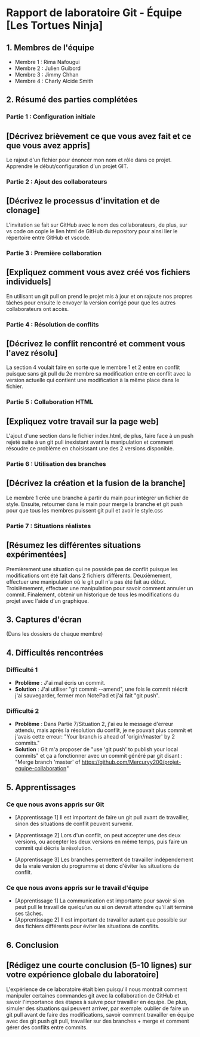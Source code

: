 # Rapport de laboratoire Git - Équipe [Les Tortues Ninja]

## 1. Membres de l'équipe

- Membre 1 : Rima Nafougui
- Membre 2 : Julien Guibord
- Membre 3 : Jimmy Chhan
- Membre 4 : Charly Alcide Smith

## 2. Résumé des parties complétées

### Partie 1 : Configuration initiale

## [Décrivez brièvement ce que vous avez fait et ce que vous avez appris]

Le rajout d'un fichier pour énoncer mon nom et rôle dans ce projet.
Apprendre le début/configuration d'un projet GIT.

### Partie 2 : Ajout des collaborateurs

## [Décrivez le processus d'invitation et de clonage]

L'invitation se fait sur GitHub avec le nom des collaborateurs, de plus, sur vs code on copie
le lien html de GitHub du repository pour ainsi lier le répertoire entre GitHub et vscode.

### Partie 3 : Première collaboration

## [Expliquez comment vous avez créé vos fichiers individuels]

En utilisant un git pull on prend le projet mis à jour et on rajoute nos propres
tâches pour ensuite le envoyer la version corrigé pour que les autres collaborateurs ont accès.

### Partie 4 : Résolution de conflits

## [Décrivez le conflit rencontré et comment vous l'avez résolu]

La section 4 voulait faire en sorte que le membre 1 et 2 entre en conflit
puisque sans git pull du 2e membre sa modification entre en conflit avec la version
actuelle qui contient une modification à la même place dans le fichier.

### Partie 5 : Collaboration HTML

## [Expliquez votre travail sur la page web]

L'ajout d'une section dans le fichier index.html, de plus, faire face
à un push rejeté suite à un git pull inexistant avant la manipulation
et comment résoudre ce problème en choisissant une des 2 versions disponible.

### Partie 6 : Utilisation des branches

## [Décrivez la création et la fusion de la branche]

Le membre 1 crée une branche à partir du main pour intégrer un fichier
de style. Ensuite, retourner dans le main pour merge la branche et git
push pour que tous les membres puissent git pull et avoir le style.css

### Partie 7 : Situations réalistes

## [Résumez les différentes situations expérimentées]

Premièrement une situation qui ne possède pas de conflit puisque
les modifications ont été fait dans 2 fichiers différents.
Deuxièmement, effectuer une manipulation où le git pull n'a pas été
fait au début. Troisièmement, effectuer une manipulation pour savoir
comment annuler un commit. Finalement, obtenir un historique de tous les
modifications du projet avec l'aide d'un graphique.

## 3. Captures d'écran

(Dans les dossiers de chaque membre)

## 4. Difficultés rencontrées

### Difficulté 1

- **Problème** : J'ai mal écris un commit.
- **Solution** : J'ai utiliser "git commit --amend", une fois
le commit réécrit j'ai sauvegarder, fermer mon NotePad et j'ai fait "git push".

### Difficulté 2

- **Problème** : Dans Partie 7/Situation 2, j'ai eu le message d'erreur attendu,
  mais après la résolution du conflit, je ne pouvait plus commit et j'avais cette erreur:
  "Your branch is ahead of 'origin/master' by 2 commits."
- **Solution** : Git m'a proposer de "use 'git push' to publish your local commits"
  et ça a fonctionner avec un commit généré par git disant :
  "Merge branch 'master' of https://github.com/Mercuryy200/projet-equipe-collaboration"

## 5. Apprentissages

### Ce que nous avons appris sur Git

- [Apprentissage 1]
  Il est important de faire un git pull avant de travailler,
  sinon des situations de conflit peuvent survenir.

- [Apprentissage 2]
  Lors d'un conflit, on peut accepter une des deux versions,
  ou accepter les deux versions en même temps, puis faire un
  commit qui décris la résolution.

- [Apprentissage 3]
  Les branches permettent de travailler indépendement de la
  vraie version du programme et donc d'éviter les situations
  de conflit.

### Ce que nous avons appris sur le travail d'équipe

- [Apprentissage 1]
  La communication est importante pour savoir si on peut pull
  le travail de quelqu'un ou si on devrait attendre qu'il ait
  terminé ses tâches.
- [Apprentissage 2]
  Il est important de travailler autant que possible sur des
  fichiers différents pour éviter les situations de conflits.

## 6. Conclusion

## [Rédigez une courte conclusion (5-10 lignes) sur votre expérience globale du laboratoire]

L'expérience de ce laboratoire était bien puisqu'il nous montrait comment manipuler certaines
commandes git avec la collaboration de GitHub et savoir l'importance des étapes à suivre pour
travailler en équipe. De plus, simuler des situations qui peuvent arriver, par exemple: oublier
de faire un git pull avant de faire des modifications, savoir comment travailler en équipe
avec des git push git pull, travailler sur des branches + merge et comment gérer des conflits
entre commits.

